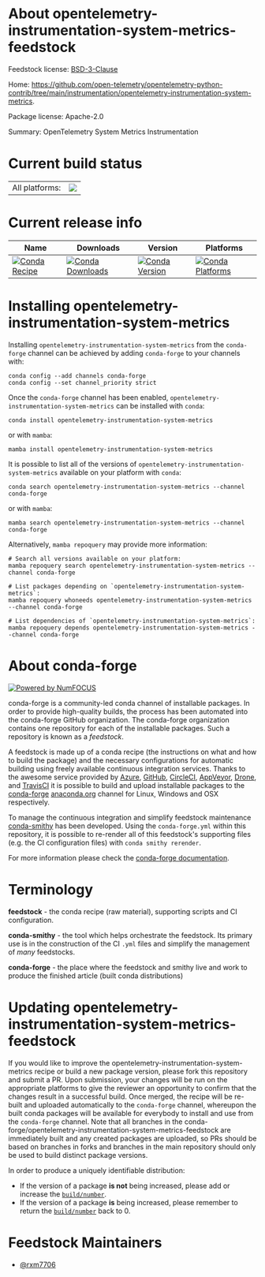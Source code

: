 About opentelemetry-instrumentation-system-metrics-feedstock
============================================================

Feedstock license: [BSD-3-Clause](https://github.com/conda-forge/opentelemetry-instrumentation-system-metrics-feedstock/blob/main/LICENSE.txt)

Home: https://github.com/open-telemetry/opentelemetry-python-contrib/tree/main/instrumentation/opentelemetry-instrumentation-system-metrics.

Package license: Apache-2.0

Summary: OpenTelemetry System Metrics Instrumentation

Current build status
====================


<table><tr><td>All platforms:</td>
    <td>
      <a href="https://dev.azure.com/conda-forge/feedstock-builds/_build/latest?definitionId=21735&branchName=main">
        <img src="https://dev.azure.com/conda-forge/feedstock-builds/_apis/build/status/opentelemetry-instrumentation-system-metrics-feedstock?branchName=main">
      </a>
    </td>
  </tr>
</table>

Current release info
====================

| Name | Downloads | Version | Platforms |
| --- | --- | --- | --- |
| [![Conda Recipe](https://img.shields.io/badge/recipe-opentelemetry--instrumentation--system--metrics-green.svg)](https://anaconda.org/conda-forge/opentelemetry-instrumentation-system-metrics) | [![Conda Downloads](https://img.shields.io/conda/dn/conda-forge/opentelemetry-instrumentation-system-metrics.svg)](https://anaconda.org/conda-forge/opentelemetry-instrumentation-system-metrics) | [![Conda Version](https://img.shields.io/conda/vn/conda-forge/opentelemetry-instrumentation-system-metrics.svg)](https://anaconda.org/conda-forge/opentelemetry-instrumentation-system-metrics) | [![Conda Platforms](https://img.shields.io/conda/pn/conda-forge/opentelemetry-instrumentation-system-metrics.svg)](https://anaconda.org/conda-forge/opentelemetry-instrumentation-system-metrics) |

Installing opentelemetry-instrumentation-system-metrics
=======================================================

Installing `opentelemetry-instrumentation-system-metrics` from the `conda-forge` channel can be achieved by adding `conda-forge` to your channels with:

```
conda config --add channels conda-forge
conda config --set channel_priority strict
```

Once the `conda-forge` channel has been enabled, `opentelemetry-instrumentation-system-metrics` can be installed with `conda`:

```
conda install opentelemetry-instrumentation-system-metrics
```

or with `mamba`:

```
mamba install opentelemetry-instrumentation-system-metrics
```

It is possible to list all of the versions of `opentelemetry-instrumentation-system-metrics` available on your platform with `conda`:

```
conda search opentelemetry-instrumentation-system-metrics --channel conda-forge
```

or with `mamba`:

```
mamba search opentelemetry-instrumentation-system-metrics --channel conda-forge
```

Alternatively, `mamba repoquery` may provide more information:

```
# Search all versions available on your platform:
mamba repoquery search opentelemetry-instrumentation-system-metrics --channel conda-forge

# List packages depending on `opentelemetry-instrumentation-system-metrics`:
mamba repoquery whoneeds opentelemetry-instrumentation-system-metrics --channel conda-forge

# List dependencies of `opentelemetry-instrumentation-system-metrics`:
mamba repoquery depends opentelemetry-instrumentation-system-metrics --channel conda-forge
```


About conda-forge
=================

[![Powered by
NumFOCUS](https://img.shields.io/badge/powered%20by-NumFOCUS-orange.svg?style=flat&colorA=E1523D&colorB=007D8A)](https://numfocus.org)

conda-forge is a community-led conda channel of installable packages.
In order to provide high-quality builds, the process has been automated into the
conda-forge GitHub organization. The conda-forge organization contains one repository
for each of the installable packages. Such a repository is known as a *feedstock*.

A feedstock is made up of a conda recipe (the instructions on what and how to build
the package) and the necessary configurations for automatic building using freely
available continuous integration services. Thanks to the awesome service provided by
[Azure](https://azure.microsoft.com/en-us/services/devops/), [GitHub](https://github.com/),
[CircleCI](https://circleci.com/), [AppVeyor](https://www.appveyor.com/),
[Drone](https://cloud.drone.io/welcome), and [TravisCI](https://travis-ci.com/)
it is possible to build and upload installable packages to the
[conda-forge](https://anaconda.org/conda-forge) [anaconda.org](https://anaconda.org/)
channel for Linux, Windows and OSX respectively.

To manage the continuous integration and simplify feedstock maintenance
[conda-smithy](https://github.com/conda-forge/conda-smithy) has been developed.
Using the ``conda-forge.yml`` within this repository, it is possible to re-render all of
this feedstock's supporting files (e.g. the CI configuration files) with ``conda smithy rerender``.

For more information please check the [conda-forge documentation](https://conda-forge.org/docs/).

Terminology
===========

**feedstock** - the conda recipe (raw material), supporting scripts and CI configuration.

**conda-smithy** - the tool which helps orchestrate the feedstock.
                   Its primary use is in the construction of the CI ``.yml`` files
                   and simplify the management of *many* feedstocks.

**conda-forge** - the place where the feedstock and smithy live and work to
                  produce the finished article (built conda distributions)


Updating opentelemetry-instrumentation-system-metrics-feedstock
===============================================================

If you would like to improve the opentelemetry-instrumentation-system-metrics recipe or build a new
package version, please fork this repository and submit a PR. Upon submission,
your changes will be run on the appropriate platforms to give the reviewer an
opportunity to confirm that the changes result in a successful build. Once
merged, the recipe will be re-built and uploaded automatically to the
`conda-forge` channel, whereupon the built conda packages will be available for
everybody to install and use from the `conda-forge` channel.
Note that all branches in the conda-forge/opentelemetry-instrumentation-system-metrics-feedstock are
immediately built and any created packages are uploaded, so PRs should be based
on branches in forks and branches in the main repository should only be used to
build distinct package versions.

In order to produce a uniquely identifiable distribution:
 * If the version of a package **is not** being increased, please add or increase
   the [``build/number``](https://docs.conda.io/projects/conda-build/en/latest/resources/define-metadata.html#build-number-and-string).
 * If the version of a package **is** being increased, please remember to return
   the [``build/number``](https://docs.conda.io/projects/conda-build/en/latest/resources/define-metadata.html#build-number-and-string)
   back to 0.

Feedstock Maintainers
=====================

* [@rxm7706](https://github.com/rxm7706/)

